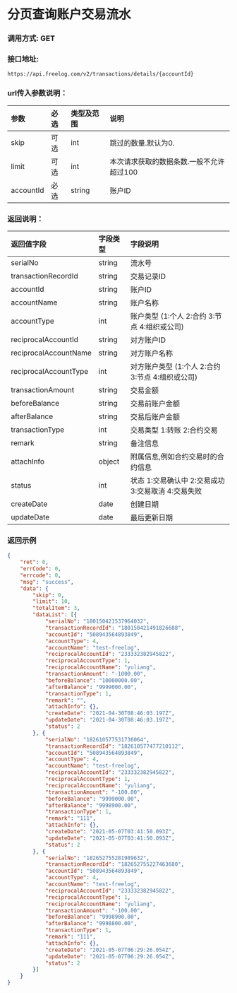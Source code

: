 # 分页查询账户交易流水



### 调用方式: GET



### 接口地址:

```
https://api.freelog.com/v2/transactions/details/{accountId}
```



### url传入参数说明：

| 参数 | 必选 | 类型及范围 | 说明 |
| :--- | :--- | :--- | :--- |
| skip | 可选 | int  | 跳过的数量.默认为0.  |
| limit | 可选| int  | 本次请求获取的数据条数.一般不允许超过100 |
| accountId | 必选 | string | 账户ID |


### 返回说明：

| 返回值字段 | 字段类型 | 字段说明 |
| :--- | :--- | :--- |
| serialNo | string | 流水号 |
| transactionRecordId | string | 交易记录ID |
| accountId | string | 账户ID |
| accountName | string | 账户名称 |
| accountType | int | 账户类型 (1:个人 2:合约 3:节点 4:组织或公司) |
| reciprocalAccountId | string | 对方账户ID |
| reciprocalAccountName | string | 对方账户名称 |
| reciprocalAccountType | int | 对方账户类型 (1:个人 2:合约 3:节点 4:组织或公司) |
| transactionAmount | string | 交易金额 |
| beforeBalance | string | 交易前账户金额 |
| afterBalance | string | 交易后账户金额 |
| transactionType | int | 交易类型 1:转账 2:合约交易 |
| remark | string | 备注信息 |
| attachInfo | object | 附属信息,例如合约交易时的合约信息 |
| status | int | 状态 1:交易确认中 2:交易成功 3:交易取消 4:交易失败 |
| createDate| date | 创建日期 |
| updateDate| date | 最后更新日期 |


### 返回示例

```json
{
	"ret": 0,
	"errCode": 0,
	"errcode": 0,
	"msg": "success",
	"data": {
		"skip": 0,
		"limit": 10,
		"totalItem": 3,
		"dataList": [{
			"serialNo": "180150421537964032",
			"transactionRecordId": "180150421491826688",
			"accountId": "508943564893849",
			"accountType": 4,
			"accountName": "test-freelog",
			"reciprocalAccountId": "233332382945822",
			"reciprocalAccountType": 1,
			"reciprocalAccountName": "yuliang",
			"transactionAmount": "-1000.00",
			"beforeBalance": "10000000.00",
			"afterBalance": "9999000.00",
			"transactionType": 1,
			"remark": "",
			"attachInfo": {},
			"createDate": "2021-04-30T08:46:03.197Z",
			"updateDate": "2021-04-30T08:46:03.197Z",
			"status": 2
		}, {
			"serialNo": "182610577531736064",
			"transactionRecordId": "182610577477210112",
			"accountId": "508943564893849",
			"accountType": 4,
			"accountName": "test-freelog",
			"reciprocalAccountId": "233332382945822",
			"reciprocalAccountType": 1,
			"reciprocalAccountName": "yuliang",
			"transactionAmount": "-100.00",
			"beforeBalance": "9999000.00",
			"afterBalance": "9998900.00",
			"transactionType": 1,
			"remark": "111",
			"attachInfo": {},
			"createDate": "2021-05-07T03:41:50.093Z",
			"updateDate": "2021-05-07T03:41:50.093Z",
			"status": 2
		}, {
			"serialNo": "182652755281989632",
			"transactionRecordId": "182652755227463680",
			"accountId": "508943564893849",
			"accountType": 4,
			"accountName": "test-freelog",
			"reciprocalAccountId": "233332382945822",
			"reciprocalAccountType": 1,
			"reciprocalAccountName": "yuliang",
			"transactionAmount": "-100.00",
			"beforeBalance": "9998900.00",
			"afterBalance": "9998800.00",
			"transactionType": 1,
			"remark": "111",
			"attachInfo": {},
			"createDate": "2021-05-07T06:29:26.054Z",
			"updateDate": "2021-05-07T06:29:26.054Z",
			"status": 2
		}]
	}
}
```
